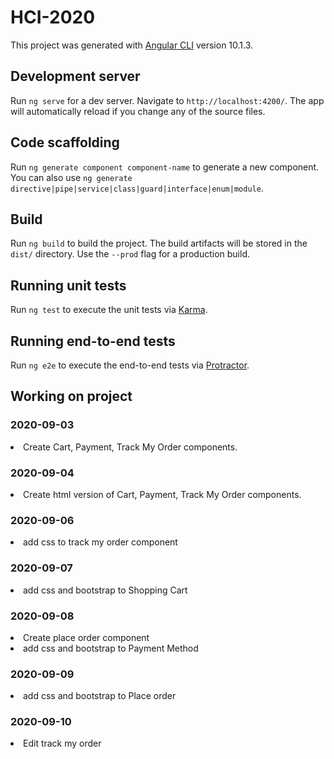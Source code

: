 # HCI-2020

This project was generated with [Angular CLI](https://github.com/angular/angular-cli) version 10.1.3.

## Development server

Run `ng serve` for a dev server. Navigate to `http://localhost:4200/`. The app will automatically reload if you change any of the source files.

## Code scaffolding

Run `ng generate component component-name` to generate a new component. You can also use `ng generate directive|pipe|service|class|guard|interface|enum|module`.

## Build

Run `ng build` to build the project. The build artifacts will be stored in the `dist/` directory. Use the `--prod` flag for a production build.

## Running unit tests

Run `ng test` to execute the unit tests via [Karma](https://karma-runner.github.io).

## Running end-to-end tests

Run `ng e2e` to execute the end-to-end tests via [Protractor](http://www.protractortest.org/).

## Working on project

<h3>2020-09-03</h3>
<li>Create Cart, Payment, Track My Order components.</li>

<h3>2020-09-04</h3>
<li>Create html version of Cart, Payment, Track My Order components.</li>

<h3>2020-09-06</h3>
<li>add css to track my order component</li>

<h3>2020-09-07</h3>
<li>add css and bootstrap to Shopping Cart</li>

<h3>2020-09-08</h3>
<li>Create place order component</li>
<li>add css and bootstrap to Payment Method</li>

<h3>2020-09-09</h3>
<li>add css and bootstrap to Place order</li>

<h3>2020-09-10</h3>
<li>Edit track my order</li>
